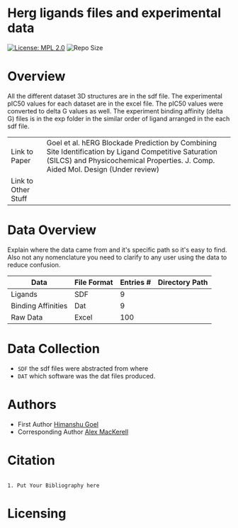 Herg ligands files and experimental data
=================

[![License: MPL 2.0](https://img.shields.io/badge/License-MPL%202.0-brightgreen.svg)](https://opensource.org/licenses/MPL-2.0)
![Repo Size](https://img.shields.io/github/repo-size/mackerell-lab/Open-Source-Data-Template)

Overview
========
All the different dataset 3D structures are in the sdf file. The experimental pIC50 values for each dataset are in the excel file.
The pIC50 values were converted to delta G values as well. The experiment binding affinity (delta G) files is in the exp folder in the similar order of ligand arranged in the each sdf file.

|                     |                                                                                            |
| ------------------- | ------------------------------------------------------------------------------------------ |
| Link to Paper       | Goel et al. hERG Blockade Prediction by Combining Site Identification by Ligand Competitive Saturation (SILCS) and Physicochemical Properties. J. Comp. Aided Mol. Design (Under review)                          |
| Link to Other Stuff |                                                                                            |


Data Overview
=============

Explain where the data came from and it's specific path so it's easy to find. Also not any nomenclature you need to clarify to any user using the data to reduce confusion. 

| Data                  | File Format    | Entries # | Directory Path |
|-----------------------|----------------|-----------|----------------|
| Ligands               | SDF            | 9         |                |    
| Binding Affinities    | Dat            | 9         |                |                                                                                
| Raw Data              | Excel          | 100       |                |                                                                                 

Data Collection
===============

- `SDF` the sdf files were abstracted from where
- `DAT` which software was the dat files produced. 

Authors
=======

- First Author [Himanshu Goel](https://www.himanshu.com)
- Corresponding Author [Alex MacKerell](http://www.alex.com)

Citation
========

 ```
 
 1. Put Your Bibliography here
 
 ```
 
 Licensing
=========
